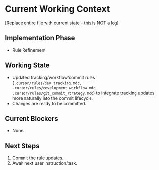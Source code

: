 # Current Working Context
[Replace entire file with current state - this is NOT a log]

## Implementation Phase
- Rule Refinement

## Working State
- Updated tracking/workflow/commit rules (`.cursor/rules/dev_tracking.mdc`, `.cursor/rules/development_workflow.mdc`, `.cursor/rules/git_commit_strategy.mdc`) to integrate tracking updates more naturally into the commit lifecycle.
- Changes are ready to be committed.

## Current Blockers
- None.

## Next Steps
1. Commit the rule updates.
2. Await next user instruction/task.
